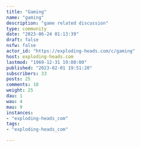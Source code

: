 ```yaml
---
title: "Gaming" 
name: "gaming"
description: "game related discussion"
type: community
date: "2023-06-24 01:13:39"
draft: false
nsfw: false
actor_id: "https://exploding-heads.com/c/gaming"
host: exploding-heads.com
lastmod: "1969-12-31 19:00:00"
published: "2023-02-01 19:51:20"
subscribers: 33
posts: 25
comments: 18
weight: 25
dau: 1
wau: 4
mau: 9
instances:
- "exploding-heads_com"
tags: 
- "exploding-heads_com"

---
```

